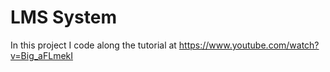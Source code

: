 # LMS System

In this project I code along the tutorial at https://www.youtube.com/watch?v=Big_aFLmekI
